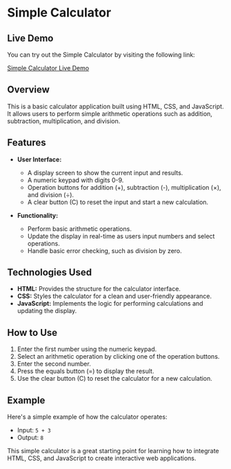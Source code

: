 # Simple Calculator

## Live Demo

You can try out the Simple Calculator by visiting the following link:

[Simple Calculator Live Demo](https://argang05.github.io/Simple-Calculator/)


## Overview

This is a basic calculator application built using HTML, CSS, and JavaScript. It allows users to perform simple arithmetic operations such as addition, subtraction, multiplication, and division.

## Features

- **User  Interface:** 
  - A display screen to show the current input and results.
  - A numeric keypad with digits 0-9.
  - Operation buttons for addition (+), subtraction (-), multiplication (×), and division (÷).
  - A clear button (C) to reset the input and start a new calculation.

- **Functionality:**
  - Perform basic arithmetic operations.
  - Update the display in real-time as users input numbers and select operations.
  - Handle basic error checking, such as division by zero.

## Technologies Used

- **HTML:** Provides the structure for the calculator interface.
- **CSS:** Styles the calculator for a clean and user-friendly appearance.
- **JavaScript:** Implements the logic for performing calculations and updating the display.

## How to Use

1. Enter the first number using the numeric keypad.
2. Select an arithmetic operation by clicking one of the operation buttons.
3. Enter the second number.
4. Press the equals button (=) to display the result.
5. Use the clear button (C) to reset the calculator for a new calculation.

## Example

Here's a simple example of how the calculator operates:

- Input: `5 + 3`
- Output: `8`

This simple calculator is a great starting point for learning how to integrate HTML, CSS, and JavaScript to create interactive web applications.
